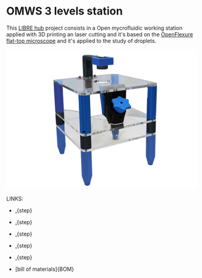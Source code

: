 # OMWS 3 levels station

This  <a href="https://librehub.github.io/" target="_blank">LIBRE hub</a> project consists in a Open mycrofluidic working station applied with 3D printing an laser cutting and it's based on the <a href="https://rwb27.gitlab.io/openflexure-flat-top-microscope/" target="_blank">OpenFlexure flat-top microscope</a> and it's applied to the study of droplets.


![](images/threelevelss.png)



LINKS:
* [.](printing.md){step} 

* [.](testpage1.md){step}

* [.](testpage2.md){step}

* [.](electronics.md){step}

* [.](code.md){step}

* [bill of materials]{BOM}